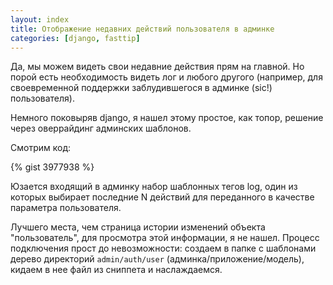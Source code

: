```yaml
---
layout: index
title: Отображение недавних действий пользователя в админке
categories: [django, fasttip]
---
```


Да, мы можем видеть свои недавние действия прям на главной. Но порой есть
необходимость видеть лог и любого другого (например, для своевременной
поддержки заблудившегося в админке (sic!)  пользователя).

Немного поковыряв django, я нашел этому простое, как топор, решение через
оверрайдинг админских шаблонов.

Смотрим код:

{% gist 3977938 %}

Юзается входящий в админку набор шаблонных тегов log, один из которых выбирает
последние N действий для переданного в качестве параметра пользователя.

Лучшего места, чем страница истории изменений объекта "пользователь", для
просмотра этой информации, я не нашел. Процесс подключения прост
до невозможности: создаем в папке с шаблонами дерево директорий
`admin/auth/user` (админка/приложение/модель), кидаем в нее файл из сниппета
и наслаждаемся.
